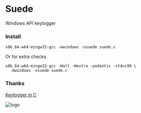 # Suede
Windows API keylogger

### Install

    x86_64-w64-mingw32-gcc -mwindows -osuede suede.c

Or for extra checks

    x86_64-w64-mingw32-gcc -Wall -Wextra -pedantic -std=c99 \
      -mwindows -osuede suede.c

### Thanks
[Keylogger in C](http://hackerthedude.blogspot.com/2009/10/keylogger-in-c.html)

![logo](http://i.imgur.com/F9AQbVn.jpg)
